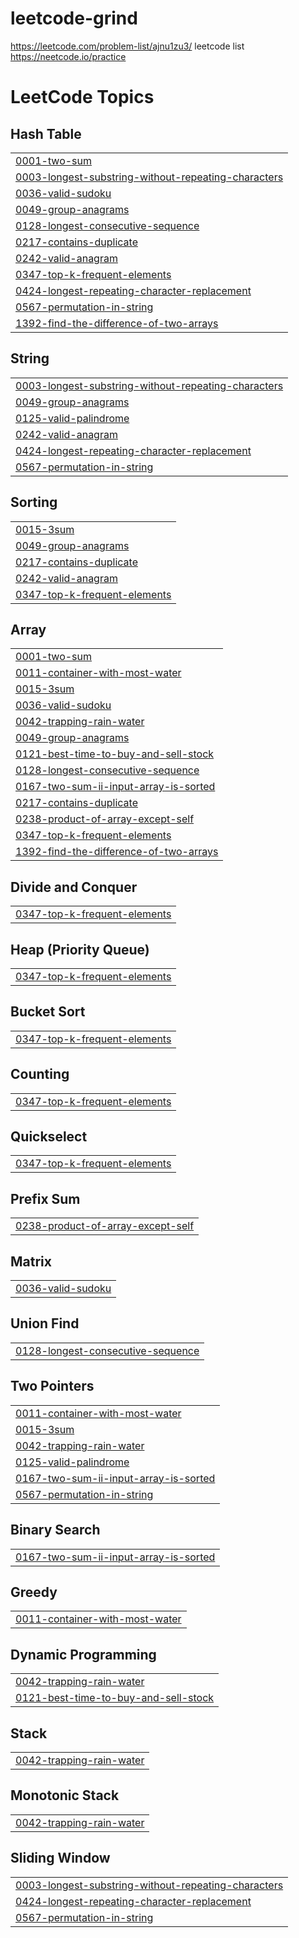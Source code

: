 # leetcode-grind
https://leetcode.com/problem-list/ajnu1zu3/
leetcode list
https://neetcode.io/practice


<!---LeetCode Topics Start-->
# LeetCode Topics
## Hash Table
|  |
| ------- |
| [0001-two-sum](https://github.com/FizanMuhammedFaisal/leetcode-grind/tree/master/0001-two-sum) |
| [0003-longest-substring-without-repeating-characters](https://github.com/FizanMuhammedFaisal/leetcode-grind/tree/master/0003-longest-substring-without-repeating-characters) |
| [0036-valid-sudoku](https://github.com/FizanMuhammedFaisal/leetcode-grind/tree/master/0036-valid-sudoku) |
| [0049-group-anagrams](https://github.com/FizanMuhammedFaisal/leetcode-grind/tree/master/0049-group-anagrams) |
| [0128-longest-consecutive-sequence](https://github.com/FizanMuhammedFaisal/leetcode-grind/tree/master/0128-longest-consecutive-sequence) |
| [0217-contains-duplicate](https://github.com/FizanMuhammedFaisal/leetcode-grind/tree/master/0217-contains-duplicate) |
| [0242-valid-anagram](https://github.com/FizanMuhammedFaisal/leetcode-grind/tree/master/0242-valid-anagram) |
| [0347-top-k-frequent-elements](https://github.com/FizanMuhammedFaisal/leetcode-grind/tree/master/0347-top-k-frequent-elements) |
| [0424-longest-repeating-character-replacement](https://github.com/FizanMuhammedFaisal/leetcode-grind/tree/master/0424-longest-repeating-character-replacement) |
| [0567-permutation-in-string](https://github.com/FizanMuhammedFaisal/dsa-grind/tree/master/0567-permutation-in-string) |
| [1392-find-the-difference-of-two-arrays](https://github.com/FizanMuhammedFaisal/leetcode-grind/tree/master/1392-find-the-difference-of-two-arrays) |
## String
|  |
| ------- |
| [0003-longest-substring-without-repeating-characters](https://github.com/FizanMuhammedFaisal/leetcode-grind/tree/master/0003-longest-substring-without-repeating-characters) |
| [0049-group-anagrams](https://github.com/FizanMuhammedFaisal/leetcode-grind/tree/master/0049-group-anagrams) |
| [0125-valid-palindrome](https://github.com/FizanMuhammedFaisal/leetcode-grind/tree/master/0125-valid-palindrome) |
| [0242-valid-anagram](https://github.com/FizanMuhammedFaisal/leetcode-grind/tree/master/0242-valid-anagram) |
| [0424-longest-repeating-character-replacement](https://github.com/FizanMuhammedFaisal/leetcode-grind/tree/master/0424-longest-repeating-character-replacement) |
| [0567-permutation-in-string](https://github.com/FizanMuhammedFaisal/dsa-grind/tree/master/0567-permutation-in-string) |
## Sorting
|  |
| ------- |
| [0015-3sum](https://github.com/FizanMuhammedFaisal/leetcode-grind/tree/master/0015-3sum) |
| [0049-group-anagrams](https://github.com/FizanMuhammedFaisal/leetcode-grind/tree/master/0049-group-anagrams) |
| [0217-contains-duplicate](https://github.com/FizanMuhammedFaisal/leetcode-grind/tree/master/0217-contains-duplicate) |
| [0242-valid-anagram](https://github.com/FizanMuhammedFaisal/leetcode-grind/tree/master/0242-valid-anagram) |
| [0347-top-k-frequent-elements](https://github.com/FizanMuhammedFaisal/leetcode-grind/tree/master/0347-top-k-frequent-elements) |
## Array
|  |
| ------- |
| [0001-two-sum](https://github.com/FizanMuhammedFaisal/leetcode-grind/tree/master/0001-two-sum) |
| [0011-container-with-most-water](https://github.com/FizanMuhammedFaisal/leetcode-grind/tree/master/0011-container-with-most-water) |
| [0015-3sum](https://github.com/FizanMuhammedFaisal/leetcode-grind/tree/master/0015-3sum) |
| [0036-valid-sudoku](https://github.com/FizanMuhammedFaisal/leetcode-grind/tree/master/0036-valid-sudoku) |
| [0042-trapping-rain-water](https://github.com/FizanMuhammedFaisal/leetcode-grind/tree/master/0042-trapping-rain-water) |
| [0049-group-anagrams](https://github.com/FizanMuhammedFaisal/leetcode-grind/tree/master/0049-group-anagrams) |
| [0121-best-time-to-buy-and-sell-stock](https://github.com/FizanMuhammedFaisal/leetcode-grind/tree/master/0121-best-time-to-buy-and-sell-stock) |
| [0128-longest-consecutive-sequence](https://github.com/FizanMuhammedFaisal/leetcode-grind/tree/master/0128-longest-consecutive-sequence) |
| [0167-two-sum-ii-input-array-is-sorted](https://github.com/FizanMuhammedFaisal/leetcode-grind/tree/master/0167-two-sum-ii-input-array-is-sorted) |
| [0217-contains-duplicate](https://github.com/FizanMuhammedFaisal/leetcode-grind/tree/master/0217-contains-duplicate) |
| [0238-product-of-array-except-self](https://github.com/FizanMuhammedFaisal/leetcode-grind/tree/master/0238-product-of-array-except-self) |
| [0347-top-k-frequent-elements](https://github.com/FizanMuhammedFaisal/leetcode-grind/tree/master/0347-top-k-frequent-elements) |
| [1392-find-the-difference-of-two-arrays](https://github.com/FizanMuhammedFaisal/leetcode-grind/tree/master/1392-find-the-difference-of-two-arrays) |
## Divide and Conquer
|  |
| ------- |
| [0347-top-k-frequent-elements](https://github.com/FizanMuhammedFaisal/leetcode-grind/tree/master/0347-top-k-frequent-elements) |
## Heap (Priority Queue)
|  |
| ------- |
| [0347-top-k-frequent-elements](https://github.com/FizanMuhammedFaisal/leetcode-grind/tree/master/0347-top-k-frequent-elements) |
## Bucket Sort
|  |
| ------- |
| [0347-top-k-frequent-elements](https://github.com/FizanMuhammedFaisal/leetcode-grind/tree/master/0347-top-k-frequent-elements) |
## Counting
|  |
| ------- |
| [0347-top-k-frequent-elements](https://github.com/FizanMuhammedFaisal/leetcode-grind/tree/master/0347-top-k-frequent-elements) |
## Quickselect
|  |
| ------- |
| [0347-top-k-frequent-elements](https://github.com/FizanMuhammedFaisal/leetcode-grind/tree/master/0347-top-k-frequent-elements) |
## Prefix Sum
|  |
| ------- |
| [0238-product-of-array-except-self](https://github.com/FizanMuhammedFaisal/leetcode-grind/tree/master/0238-product-of-array-except-self) |
## Matrix
|  |
| ------- |
| [0036-valid-sudoku](https://github.com/FizanMuhammedFaisal/leetcode-grind/tree/master/0036-valid-sudoku) |
## Union Find
|  |
| ------- |
| [0128-longest-consecutive-sequence](https://github.com/FizanMuhammedFaisal/leetcode-grind/tree/master/0128-longest-consecutive-sequence) |
## Two Pointers
|  |
| ------- |
| [0011-container-with-most-water](https://github.com/FizanMuhammedFaisal/leetcode-grind/tree/master/0011-container-with-most-water) |
| [0015-3sum](https://github.com/FizanMuhammedFaisal/leetcode-grind/tree/master/0015-3sum) |
| [0042-trapping-rain-water](https://github.com/FizanMuhammedFaisal/leetcode-grind/tree/master/0042-trapping-rain-water) |
| [0125-valid-palindrome](https://github.com/FizanMuhammedFaisal/leetcode-grind/tree/master/0125-valid-palindrome) |
| [0167-two-sum-ii-input-array-is-sorted](https://github.com/FizanMuhammedFaisal/leetcode-grind/tree/master/0167-two-sum-ii-input-array-is-sorted) |
| [0567-permutation-in-string](https://github.com/FizanMuhammedFaisal/dsa-grind/tree/master/0567-permutation-in-string) |
## Binary Search
|  |
| ------- |
| [0167-two-sum-ii-input-array-is-sorted](https://github.com/FizanMuhammedFaisal/leetcode-grind/tree/master/0167-two-sum-ii-input-array-is-sorted) |
## Greedy
|  |
| ------- |
| [0011-container-with-most-water](https://github.com/FizanMuhammedFaisal/leetcode-grind/tree/master/0011-container-with-most-water) |
## Dynamic Programming
|  |
| ------- |
| [0042-trapping-rain-water](https://github.com/FizanMuhammedFaisal/leetcode-grind/tree/master/0042-trapping-rain-water) |
| [0121-best-time-to-buy-and-sell-stock](https://github.com/FizanMuhammedFaisal/leetcode-grind/tree/master/0121-best-time-to-buy-and-sell-stock) |
## Stack
|  |
| ------- |
| [0042-trapping-rain-water](https://github.com/FizanMuhammedFaisal/leetcode-grind/tree/master/0042-trapping-rain-water) |
## Monotonic Stack
|  |
| ------- |
| [0042-trapping-rain-water](https://github.com/FizanMuhammedFaisal/leetcode-grind/tree/master/0042-trapping-rain-water) |
## Sliding Window
|  |
| ------- |
| [0003-longest-substring-without-repeating-characters](https://github.com/FizanMuhammedFaisal/leetcode-grind/tree/master/0003-longest-substring-without-repeating-characters) |
| [0424-longest-repeating-character-replacement](https://github.com/FizanMuhammedFaisal/leetcode-grind/tree/master/0424-longest-repeating-character-replacement) |
| [0567-permutation-in-string](https://github.com/FizanMuhammedFaisal/dsa-grind/tree/master/0567-permutation-in-string) |
<!---LeetCode Topics End-->
